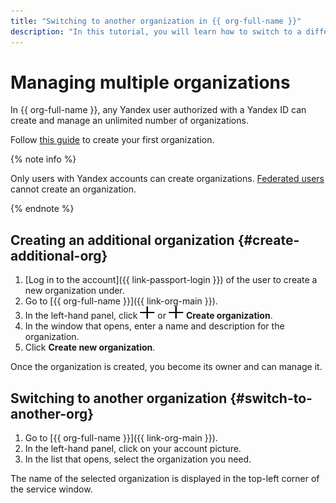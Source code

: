 ```yaml
---
title: "Switching to another organization in {{ org-full-name }}"
description: "In this tutorial, you will learn how to switch to a different organization in {{ org-name }}."
---
```


# Managing multiple organizations


In {{ org-full-name }}, any Yandex user authorized with a Yandex ID can create and manage an unlimited number of organizations.

Follow [this guide](enable-org.md) to create your first organization.

{% note info %}

Only users with Yandex accounts can create organizations. [Federated users](../iam/concepts/index.md#saml-federation) cannot create an organization.

{% endnote %}

## Creating an additional organization {#create-additional-org}

1. [Log in to the account]({{ link-passport-login }}) of the user to create a new organization under.
1. Go to [{{ org-full-name }}]({{ link-org-main }}).
1. In the left-hand panel, click ![plus](../_assets/plus.svg) or ![plus](../_assets/plus.svg) **Create organization**.
1. In the window that opens, enter a name and description for the organization.
1. Click **Create new organization**.

Once the organization is created, you become its owner and can manage it.

## Switching to another organization {#switch-to-another-org}

1. Go to [{{ org-full-name }}]({{ link-org-main }}).
1. In the left-hand panel, click on your account picture.
1. In the list that opens, select the organization you need.

The name of the selected organization is displayed in the top-left corner of the service window.
